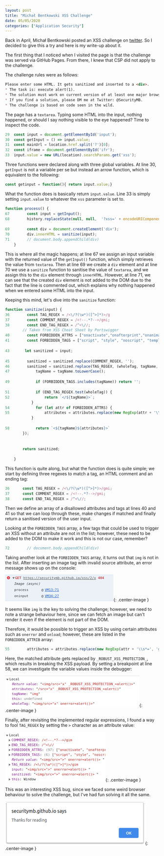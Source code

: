 ```yaml
---
layout: post
title: "Michał Bentkowski XSS Challenge"
date: 05/05/2020
categories: ["Application Security"]
---
```


Back in April, Michał Bentkowski posted an XSS challenge on [twitter](https://twitter.com/SecurityMB/status/1247231885996101635). So I decided to give this a try and here is my write-up about it.

The first thing that I noticed when I visited the page is that the challenge was served via GitHub Pages. From there, I knew that CSP did not apply to the challenge. 

The challenge rules were as follows:

```markdown
Please enter some HTML. It gets sanitized and inserted to a <div>.
* The task is: execute alert(1).
* The solution must work on current version of at least one major browser (Chrome/Edge, Firefox, Safari).
* If you find a solution, please DM me at Twitter: @SecurityMB.
* The challenge is based on code seen in the wild.
```

The page has a `textarea`. Typing some HTML into the input, nothing happened, or should I say nothing visible to the eye happened? Time to inspect the code.

```javascript
29  const input = document.getElementById('input');
30  const getInput = () => input.value;
31  const mainUrl = location.href.split('?')[0];
32  const iframe = document.getElementById('ifr');
33  input.value = new URL(location).searchParams.get('xss');
```

Three functions were declared along with three global variables. At line 30, `getInput` is not a variable per se but instead an arrow function, which is equivalent to the following:

```javascript
const getinput = function(){ return input.value;}
```
What the function does is basically return `input.value`. Line 33 is simply setting `input.value` to whatever the `xss` parameter is set to.
```javascript
function process() {
67        const input = getInput();
68        history.replaceState(null, null,  '?xss=' + encodeURIComponent(input));
        
69        const div = document.createElement('div');
70        div.innerHTML = sanitize(input);
71        // document.body.appendChild(div)
    }
```

This is where all the magic happens; at line 67 we assign an input variable with the returned value of the `getInput()` function, which simply retrieves the value from `textarea`. Then at line 69 we create a `div` element and at line 70 we use a `sanitize` function to sanitise the value of `textarea`, and we assign this to the `div` element through `innerHTML`. However, at line 71, we can see that the created `div` element is not added to the DOM due to the fact that the line is commented out, which explains why nothing happened when we entered some HTML into the input.

Keeping this mind, let's dive into the `sanitize` function:

```javascript
function sanitize(input) {
36        const TAG_REGEX = /<\/?(\w*)([^>]*)>/g
37        const COMMENT_REGEX = /<!--.*?-->/gmi;
38        const END_TAG_REGEX = /^<\//;
        // Taken from XSS Cheat Sheet by Portswigger
40        const FORBIDDEN_ATTRS = ["onactivate","onafterprint","onanimationcancel","onanimationend","onanimationiteration","onanimationstart","onauxclick","onbeforeactivate","onbeforecopy","onbeforecut","onbeforedeactivate","onbeforepaste","onbeforeprint","onbeforeunload","onbegin","onblur","onbounce","oncanplay","oncanplaythrough","onchange","onclick","oncontextmenu","oncopy","oncut","ondblclick","ondeactivate","ondrag","ondragend","ondragenter","ondragleave","ondragover","ondragstart","ondrop","onend","onended","onerror","onfinish","onfocus","onfocusin","onfocusout","onhashchange","oninput","oninvalid","onkeydown","onkeypress","onkeyup","onload","onloadeddata","onloadedmetadata","onloadend","onloadstart","onmessage","onmousedown","onmouseenter","onmouseleave","onmousemove","onmouseout","onmouseover","onmouseup","onpageshow","onpaste","onpause","onplay","onplaying","onpointerover","onpointerdown","onpointerenter","onpointerleave","onpointermove","onpointerout","onpointerup","onpointerrawupdate","onpopstate","onreadystatechange","onrepeat","onreset","onresize","onscroll","onsearch","onseeked","onseeking","onselect","onstart","onsubmit","ontimeupdate","ontoggle","ontouchstart","ontouchend","ontouchmove","ontransitioncancel","ontransitionend","ontransitionrun","onunhandledrejection","onunload","onvolumechange","onwaiting","onwheel"];
41        const FORBIDDEN_TAGS = ["script", "style", "noscript", "template", "svg", "math"];
        
43       let sanitized = input;
    
45        sanitized = sanitized.replace(COMMENT_REGEX, '');
46        sanitized = sanitized.replace(TAG_REGEX, (wholeTag, tagName, attributes) => {
47            tagName = tagName.toLowerCase();
            
49            if (FORBIDDEN_TAGS.includes(tagName)) return '';
            
51            if (END_TAG_REGEX.test(wholeTag)) {
52                return `</${tagName}>`;
            }
54            for (let attr of FORBIDDEN_ATTRS) {
55                attributes = attributes.replace(new RegExp(attr + '\\s*=', 'gi'), '_ROBUST_XSS_PROTECTION_=');
            }
            
58            return `<${tagName}${attributes}>`
        });
        
        
        return sanitized;
        
    }
```

This function is quite along, but what the function does is quite simple; we start by defining three regexes to match a tag, an HTML comment and an ending tag:

```javascript
36      const TAG_REGEX = /<\/?(\w*)([^>]*)>/gmi;
37      const COMMENT_REGEX = /<!--.*?-->/gmi;
38      const END_TAG_REGEX = /^<\//;
```

Then we define an array of a disallowed attributes and tags at lines 40 and 41 so that we can loop through these, make changes if matched and finally return a sanitised version of the user input.

Looking at the `FORBIDDEN_TAGS` array, a few tags that could be used to trigger an XSS without an attribute are not in the list; however, these need to be added to the DOM to make it work and this is not our case, remember?

```javascript
72        // document.body.appendChild(div)
```

Taking another look at the `FORBIDDEN_TAGS` array, it turns out that `img` is not in the list. After inserting an image tag with invalid source attribute, an error message shows up on the console:

![img-fetch](/images/securitymb-xss/img-fetch.png){: .center-image }

It seems like `img` is the key to solving the challenge; however, we need to note a strange behaviour here, since we can fetch an image but can't render it even if the element is not part of the DOM.

Therefore, it would be possible to trigger an XSS by using certain attributes such as `onerror` and `onload`; however, these are listed in the `FORBIDDEN_ATTRIB` array:

```javascript
55        attributes = attributes.replace(new RegExp(attr + '\\s*=', 'gi'), '_ROBUST_XSS_PROTECTION_=');
```

Here, the matched attribute gets replaced by `_ROBUST_XSS_PROTECTION_`, which results in breaking the XSS payload. By setting a breakpoint at line 58, we can investigate the variable values inside the debugger: 

![img-fetch](/images/securitymb-xss/replaced-attrib.png){: .center-image }

Finally, after revisiting the implemented regular expressions, I found a way to fool `TAG_REGEX` by setting the `>` character as an attribute value:

![img-fetch](/images/securitymb-xss/fool-regex-tag.png){: .center-image }

This was an interesting XSS bug, since we faced some weird browser behaviour to solve the challenge, but I've had fun solving it all the same. 

![img-fetch](/images/securitymb-xss/thanks.png){: .center-image }